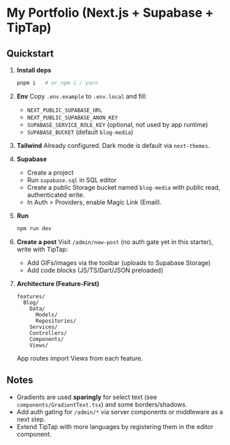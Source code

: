# My Portfolio (Next.js + Supabase + TipTap)

## Quickstart

1. **Install deps**
   ```bash
   pnpm i   # or npm i / yarn
   ```

2. **Env**
   Copy `.env.example` to `.env.local` and fill:
   - `NEXT_PUBLIC_SUPABASE_URL`
   - `NEXT_PUBLIC_SUPABASE_ANON_KEY`
   - `SUPABASE_SERVICE_ROLE_KEY` (optional, not used by app runtime)
   - `SUPABASE_BUCKET` (default `blog-media`)

3. **Tailwind**
   Already configured. Dark mode is default via `next-themes`.

4. **Supabase**
   - Create a project
   - Run `supabase.sql` in SQL editor
   - Create a public Storage bucket named `blog-media` with public read, authenticated write.
   - In Auth > Providers, enable Magic Link (Email).

5. **Run**
   ```bash
   npm run dev
   ```

6. **Create a post**
   Visit `/admin/new-post` (no auth gate yet in this starter), write with TipTap:
   - Add GIFs/images via the toolbar (uploads to Supabase Storage)
   - Add code blocks (JS/TS/Dart/JSON preloaded)

7. **Architecture (Feature-First)**
   ```
   features/
     Blog/
       Data/
         Models/
         Repositories/
       Services/
       Controllers/
       Components/
       Views/
   ```
   App routes import Views from each feature.

## Notes
- Gradients are used **sparingly** for select text (see `components/GradientText.tsx`) and some borders/shadows.
- Add auth gating for `/admin/*` via server components or middleware as a next step.
- Extend TipTap with more languages by registering them in the editor component.
